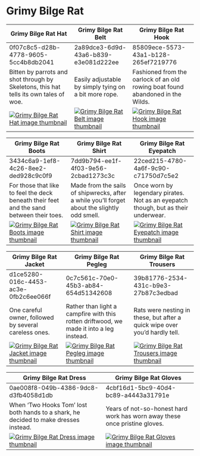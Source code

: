 # Grimy Bilge Rat

| Grimy Bilge Rat Hat | Grimy Bilge Rat Belt | Grimy Bilge Rat Hook |
| ------------------- | -------------------- | -------------------- |
| 0f07c8c5-d28b-4778-9605-5cc4b8db2041 | 2a89dce3-6d9d-43a6-b839-e3e081d222ee | 85809ece-5573-43a1-b128-265ef7219776 |
| Bitten by parrots and shot through by Skeletons, this hat tells its own tales of woe. | Easily adjustable by simply tying on a bit more rope. | Fashioned from the oarlock of an old rowing boat found abandoned in the Wilds. |
| [![Grimy Bilge Rat Hat image thumbnail](https://seaofthieves.wiki.gg/images/d/d1/Grimy_Bilge_Rat_Hat.png)](https://seaofthieves.wiki.gg/wiki/Grimy_Bilge_Rat_Hat) | [![Grimy Bilge Rat Belt image thumbnail](https://seaofthieves.wiki.gg/images/9/90/Grimy_Bilge_Rat_Belt.png)](https://seaofthieves.wiki.gg/wiki/Grimy_Bilge_Rat_Belt) | [![Grimy Bilge Rat Hook image thumbnail](https://seaofthieves.wiki.gg/images/9/92/Grimy_Bilge_Rat_Hook.png)](https://seaofthieves.wiki.gg/wiki/Grimy_Bilge_Rat_Hook) |

| Grimy Bilge Rat Boots | Grimy Bilge Rat Shirt | Grimy Bilge Rat Eyepatch |
| --------------------- | --------------------- | ------------------------ |
| 3434c6a9-1ef8-4c26-8ee2-ded928c9c0f9 | 7dd9b794-ee1f-4f03-9e56-2cbad1273c3c | 22ced215-4780-4a6f-9c90-c71750d7c5e2 |
| For those that like to feel the deck beneath their feet and the sand between their toes. | Made from the sails of shipwrecks, after a while you’ll forget about the slightly odd smell. | Once worn by legendary pirates. Not as an eyepatch though, but as their underwear. |
| [![Grimy Bilge Rat Boots image thumbnail](https://seaofthieves.wiki.gg/images/3/39/Grimy_Bilge_Rat_Boots.png)](https://seaofthieves.wiki.gg/wiki/Grimy_Bilge_Rat_Boots) | [![Grimy Bilge Rat Shirt image thumbnail](https://seaofthieves.wiki.gg/images/4/48/Grimy_Bilge_Rat_Shirt.png)](https://seaofthieves.wiki.gg/wiki/Grimy_Bilge_Rat_Shirt) | [![Grimy Bilge Rat Eyepatch image thumbnail](https://seaofthieves.wiki.gg/images/9/9a/Grimy_Bilge_Rat_Eyepatch.png)](https://seaofthieves.wiki.gg/wiki/Grimy_Bilge_Rat_Eyepatch) |

| Grimy Bilge Rat Jacket | Grimy Bilge Rat Pegleg | Grimy Bilge Rat Trousers |
| ---------------------- | ---------------------- | ------------------------ |
| d1ce5280-016c-4453-ac3e-0fb2c6ee066f | 0c7c561c-70e0-45b3-ab84-654d51342608 | 39b81776-2534-431c-b9e3-27b87c3edbad |
| One careful owner, followed by several careless ones. | Rather than light a campfire with this rotten driftwood, we made it into a leg instead. | Rats were nesting in these, but after a quick wipe over you’d hardly tell. |
| [![Grimy Bilge Rat Jacket image thumbnail](https://seaofthieves.wiki.gg/images/9/96/Grimy_Bilge_Rat_Jacket.png)](https://seaofthieves.wiki.gg/wiki/Grimy_Bilge_Rat_Jacket) | [![Grimy Bilge Rat Pegleg image thumbnail](https://seaofthieves.wiki.gg/images/5/56/Grimy_Bilge_Rat_Pegleg.png)](https://seaofthieves.wiki.gg/wiki/Grimy_Bilge_Rat_Pegleg) | [![Grimy Bilge Rat Trousers image thumbnail](https://seaofthieves.wiki.gg/images/4/41/Grimy_Bilge_Rat_Trousers.png)](https://seaofthieves.wiki.gg/wiki/Grimy_Bilge_Rat_Trousers) |

| Grimy Bilge Rat Dress | Grimy Bilge Rat Gloves |
| --------------------- | ---------------------- |
| 0ae008f8-049b-4386-9dc8-d3fb4058d1db | 4cbf16d1-5bc9-40d4-bc89-a4443a31791e |
| When ‘Two Hooks Tom’ lost both hands to a shark, he decided to make dresses instead. | Years of not-so-honest hard work has worn away these once pristine gloves. |
| [![Grimy Bilge Rat Dress image thumbnail](https://seaofthieves.wiki.gg/images/c/c8/Grimy_Bilge_Rat_Dress.png)](https://seaofthieves.wiki.gg/wiki/Grimy_Bilge_Rat_Dress) | [![Grimy Bilge Rat Gloves image thumbnail](https://seaofthieves.wiki.gg/images/4/46/Grimy_Bilge_Rat_Gloves.png)](https://seaofthieves.wiki.gg/wiki/Grimy_Bilge_Rat_Gloves) |
